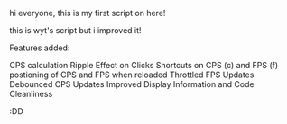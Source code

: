 hi everyone, this is my first script on here!

this is wyt's script but i improved it!

Features added:

CPS calculation
Ripple Effect on Clicks
Shortcuts on CPS (c) and FPS (f) 
postioning of CPS and FPS when reloaded
Throttled FPS Updates
Debounced CPS Updates
Improved Display Information
and Code Cleanliness

:DD